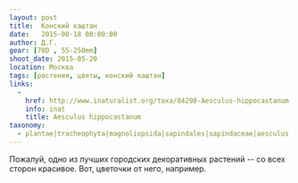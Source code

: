 ```yaml
---
layout: post
title:  Конский каштан
date:   2015-08-18 00:00:00
author: Д.Г.
gear: [70D , 55-250mm]
shoot_date: 2015-05-20
location: Москва
tags: [растения, цветы, конский каштан]
links:
  -
    href: http://www.inaturalist.org/taxa/84298-Aesculus-hippocastanum
    info: inat
    title: Aesculus hippocastanum
taxonomy:
  - plantae|tracheophyta|magnoliopsida|sapindales|sapindaceae|aesculus|aesculus hippocastanum
---
```


Пожалуй, одно из лучших городских декоративных растений -- со всех сторон красивое. Вот, цветочки от него, например.
